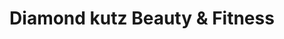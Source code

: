 ---
title: "Diamond kutz Beauty & Fitness"
url: /greenville/diamond-kutz-beauty-and-fitness/
shop: hairdresser
---